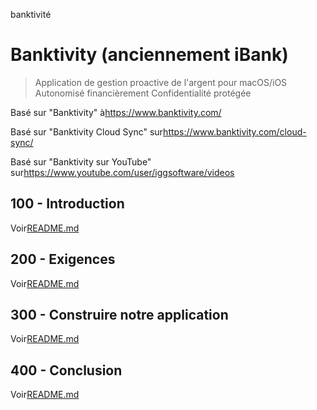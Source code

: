 banktivité

# Banktivity (anciennement iBank)

> Application de gestion proactive de l'argent pour macOS/iOS
> Autonomisé financièrement
> Confidentialité protégée

Basé sur "Banktivity" à<https://www.banktivity.com/>

Basé sur "Banktivity Cloud Sync" sur<https://www.banktivity.com/cloud-sync/>

Basé sur "Banktivity sur YouTube" sur<https://www.youtube.com/user/iggsoftware/videos>

## 100 - Introduction

Voir[README.md](./100/README.md)

## 200 - Exigences

Voir[README.md](./200/README.md)

## 300 - Construire notre application

Voir[README.md](./300/README.md)

## 400 - Conclusion

Voir[README.md](./400/README.md)
